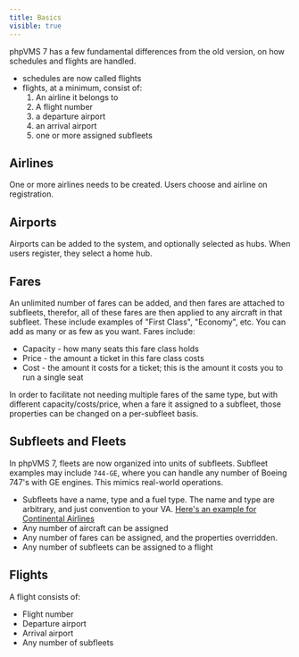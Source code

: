 ```yaml
---
title: Basics
visible: true
---
```


phpVMS 7 has a few fundamental differences from the old version, on how schedules and flights are handled.

* schedules are now called flights
* flights, at a minimum, consist of:
  1. An airline it belongs to
  1. A flight number
  1. a departure airport
  1. an arrival airport
  1. one or more assigned subfleets

## Airlines

One or more airlines needs to be created. Users choose and airline on registration. 

## Airports

Airports can be added to the system, and optionally selected as hubs. When users register, they select a home hub.

## Fares

An unlimited number of fares can be added, and then fares are attached to subfleets, therefor, all of these fares are then applied to any aircraft in that subfleet. These include examples of "First Class", "Economy", etc. You can add as many or as few as you want. Fares include:

* Capacity - how many seats this fare class holds
* Price - the amount a ticket in this fare class costs
* Cost - the amount it costs for a ticket; this is the amount it costs you to run a single seat

In order to facilitate not needing multiple fares of the same type, but with different capacity/costs/price, when a fare it assigned to a subfleet, those properties can be changed on a per-subfleet basis.

## Subfleets and Fleets

In phpVMS 7, fleets are now organized into units of subfleets. Subfleet examples may include `744-GE`, where you can handle any number of Boeing 747's with GE engines. This mimics real-world operations.

* Subfleets have a name, type and a fuel type. The name and type are arbitrary, and just convention to your VA. [Here's an example for Continental Airlines](http://www.aerotransport.org/php/go.php?query=operator&luck=1&where=70913)
* Any number of aircraft can be assigned
* Any number of fares can be assigned, and the properties overridden.
* Any number of subfleets can be assigned to a flight

## Flights

A flight consists of:

* Flight number
* Departure airport
* Arrival airport
* Any number of subfleets






